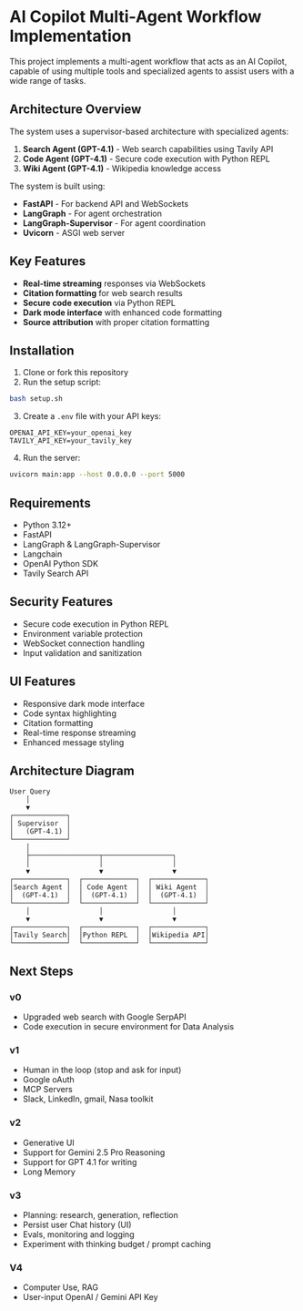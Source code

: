 # AI Copilot Multi-Agent Workflow Implementation

This project implements a multi-agent workflow that acts as an AI Copilot, capable of using multiple tools and specialized agents to assist users with a wide range of tasks.

## Architecture Overview

The system uses a supervisor-based architecture with specialized agents:

1. **Search Agent (GPT-4.1)** - Web search capabilities using Tavily API
2. **Code Agent (GPT-4.1)** - Secure code execution with Python REPL
3. **Wiki Agent (GPT-4.1)** - Wikipedia knowledge access

The system is built using:
- **FastAPI** - For backend API and WebSockets
- **LangGraph** - For agent orchestration
- **LangGraph-Supervisor** - For agent coordination
- **Uvicorn** - ASGI web server

## Key Features

- **Real-time streaming** responses via WebSockets
- **Citation formatting** for web search results
- **Secure code execution** via Python REPL
- **Dark mode interface** with enhanced code formatting
- **Source attribution** with proper citation formatting

## Installation

1. Clone or fork this repository
2. Run the setup script:
```bash
bash setup.sh
```

3. Create a `.env` file with your API keys:
```
OPENAI_API_KEY=your_openai_key
TAVILY_API_KEY=your_tavily_key
```

4. Run the server:
```bash
uvicorn main:app --host 0.0.0.0 --port 5000
```

## Requirements

- Python 3.12+
- FastAPI
- LangGraph & LangGraph-Supervisor
- Langchain
- OpenAI Python SDK
- Tavily Search API

## Security Features

- Secure code execution in Python REPL
- Environment variable protection
- WebSocket connection handling
- Input validation and sanitization

## UI Features

- Responsive dark mode interface
- Code syntax highlighting
- Citation formatting
- Real-time response streaming
- Enhanced message styling

## Architecture Diagram

```
User Query
    │
    ▼
┌─────────────┐
│ Supervisor  │
│   (GPT-4.1) │
└─────────────┘
    │
    ├─────────────────┬─────────────────┐
    │                 │                 │
    ▼                 ▼                 ▼
┌─────────────┐  ┌─────────────┐  ┌─────────────┐
│Search Agent │  │ Code Agent  │  │ Wiki Agent  │
│  (GPT-4.1)  │  │  (GPT-4.1)  │  │  (GPT-4.1)  │
└─────────────┘  └─────────────┘  └─────────────┘
    │                 │                 │
    ▼                 ▼                 ▼
┌─────────────┐  ┌─────────────┐  ┌─────────────┐
│Tavily Search│  │Python REPL  │  │Wikipedia API│
└─────────────┘  └─────────────┘  └─────────────┘

```
## Next Steps

### v0
- Upgraded web search with Google SerpAPI
- Code execution in secure environment for Data Analysis

### v1
- Human in the loop (stop and ask for input)
- Google oAuth
- MCP Servers
- Slack, LinkedIn, gmail, Nasa toolkit

### v2
- Generative UI
- Support for Gemini 2.5 Pro Reasoning
- Support for GPT 4.1 for writing
- Long Memory

### v3
- Planning: research, generation, reflection
- Persist user Chat history (UI)
- Evals, monitoring and logging
- Experiment with thinking budget / prompt caching

### V4
- Computer Use, RAG
- User-input OpenAI / Gemini API Key
```